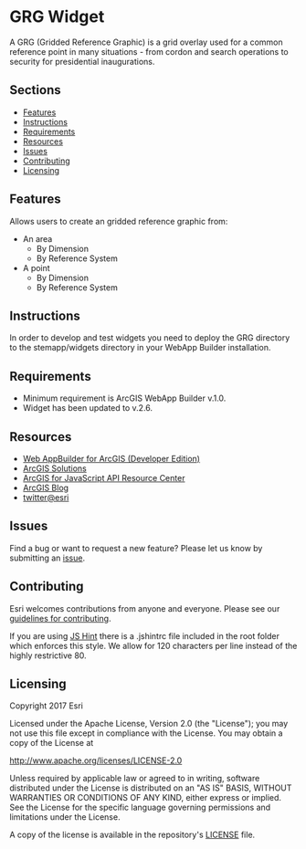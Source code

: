 # GRG Widget
A GRG (Gridded Reference Graphic) is a grid overlay used for a common reference point in many situations - from cordon and search operations to security for presidential inaugurations.

<!--[View it live](http://edn1.esri.com/quickstart-map-js/)-->

<!--![App](https://raw.github.com/Esri/quickstart-map-js/master/quickstart-map-js.png)-->

## Sections

* [Features](#features)
* [Instructions](#instructions)
* [Requirements](#requirements)
* [Resources](#resources)
* [Issues](#issues)
* [Contributing](#contributing)
* [Licensing](#licensing)

## Features
Allows users to create an gridded reference graphic from:
 * An area
   * By Dimension
   * By Reference System
 * A point
   * By Dimension
   * By Reference System
    
## Instructions
In order to develop and test widgets you need to deploy the GRG directory to the stemapp/widgets directory in your WebApp Builder installation.

## Requirements
* Minimum requirement is ArcGIS WebApp Builder v.1.0.
* Widget has been updated to v.2.6. 

## Resources
* [Web AppBuilder for ArcGIS (Developer Edition)](https://developers.arcgis.com/web-appbuilder/)
* [ArcGIS Solutions](http://solutions.arcgis.com/)
* [ArcGIS for JavaScript API Resource Center](http://help.arcgis.com/en/webapi/javascript/arcgis/index.html)
* [ArcGIS Blog](http://blogs.esri.com/esri/arcgis/)
* [twitter@esri](http://twitter.com/esri)

## Issues
Find a bug or want to request a new feature?  Please let us know by submitting an [issue](https://github.com/ArcGIS/solutions-grg-widget/issues/new).

## Contributing
Esri welcomes contributions from anyone and everyone. Please see our [guidelines for contributing](https://github.com/esri/contributing).

If you are using [JS Hint](http://http://www.jshint.com/) there is a .jshintrc file included in the root folder which enforces this style.
We allow for 120 characters per line instead of the highly restrictive 80.

## Licensing
Copyright 2017 Esri

Licensed under the Apache License, Version 2.0 (the "License");
you may not use this file except in compliance with the License.
You may obtain a copy of the License at

   http://www.apache.org/licenses/LICENSE-2.0

Unless required by applicable law or agreed to in writing, software
distributed under the License is distributed on an "AS IS" BASIS,
WITHOUT WARRANTIES OR CONDITIONS OF ANY KIND, either express or implied.
See the License for the specific language governing permissions and
limitations under the License.

A copy of the license is available in the repository's
[LICENSE](LICENSE) file.
